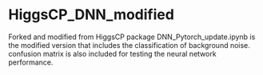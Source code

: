 # HiggsCP_DNN_modified
Forked and modified from HiggsCP package
DNN_Pytorch_update.ipynb is the modified version that includes the classification of background noise. confusion matrix is also included for testing the neural network performance. 
